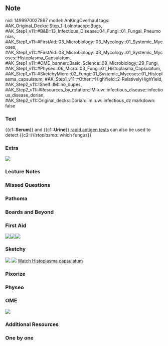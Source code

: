 ## Note
nid: 1499970027867
model: AnKingOverhaul
tags: #AK_Original_Decks::Step_1::Lolnotacop::Bugs, #AK_Step1_v11::#B&B::13_Infectious_Disease::04_Fungi::01_Fungal_Pneumonias, #AK_Step1_v11::#FirstAid::03_Microbiology::03_Mycology::01_Systemic_Mycoses, #AK_Step1_v11::#FirstAid::03_Microbiology::03_Mycology::01_Systemic_Mycoses::Histoplasma_Capsulatum, #AK_Step1_v11::#OME_banner::Basic_Science::08_Microbiology::29_Fungi, #AK_Step1_v11::#Physeo::06_Micro::03_Fungi::01_Histoplasma_Capsulatum, #AK_Step1_v11::#SketchyMicro::02_Fungi::01_Systemic_Mycoses::01_Histoplasma_capsulatum, #AK_Step1_v11::^Other::^HighYield::2-RelativelyHighYield, #AK_Step2_v11::!Shelf::IM::no_dupes, #AK_Step2_v11::#Resources_by_rotation::IM::uw::infectious_disease::infectious_disease_dorian, #AK_Step2_v11::Original_decks::Dorian::im::uw::infectious_dz
markdown: false

### Text
{{c1::<b>Serum</b>}} and {{c1::<b>Urine</b>}} <u>rapid antigen
tests</u> can also be used to detect
{{c2::<i>Histoplasma</i>::which fungus}}

### Extra
<img src="paste-28467043238310.jpg">

### Lecture Notes


### Missed Questions


### Pathoma


### Boards and Beyond


### First Aid
<img src="paste-387191301734403.jpg"><img src=
"paste-dbff94e20ac2f1bbad881603f6ff5c8f602e36c9.jpg"><img src=
"paste-48825188220931.jpg">

### Sketchy
<img src="paste-512922174357507.jpg"> <img src=
"paste-0c9f01ff4f3a47bfccd2c83824e1cb97a00059b2.png"> <a href=
"https://dashboard.sketchy.com/study/medical/courses/medical-microbiology/units/medical-microbiology-fungi/videos/medical-microbiology-fungi-systemic-mycoses-histoplasma-capsulatum?utm_source=anki&utm_medium=partnership&utm_campaign=february_update&utm_content=medical">
Watch Histoplasma capsulatum</a>

### Pixorize


### Physeo


### OME
<div class="ome-widget">
  <a href=
  "https://onlinemeded.org/spa/microbiology/fungi/acquire?ref=anki">
  <img src="_OME_AnkiFlashcards_Lesson_2.png"></a>
</div>

### Additional Resources


### One by one


